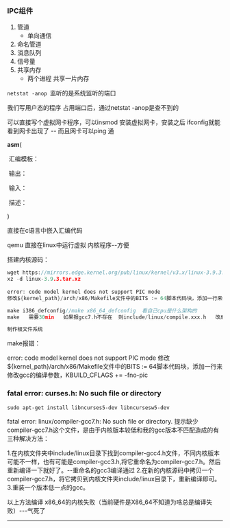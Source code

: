 ### IPC组件

1. 管道
   + 单向通信
2. 命名管道
3. 消息队列
4. 信号量
5. 共享内存
   + 两个进程 共享一片内存



`netstat -anop `监听的是系统监听的端口

我们写用户态的程序 占用端口后，通过netstat -anop是查不到的



可以直接写个虚拟网卡程序，可以insmod 安装虚拟网卡，安装之后 ifconfig就能看到网卡出现了 -- 而且网卡可以ping 通





__asm__(

​	汇编模板：

​	输出：

​	输入：

​	描述：

)

直接在c语言中嵌入汇编代码



qemu 直接在linux中运行虚拟 内核程序--方便



搭建内核源码：

```c
wget https://mirrors.edge.kernel.org/pub/linux/kernel/v3.x/linux-3.9.3.tar.xz  
xz -d linux-3.9.3.tar.xz
    
error: code model kernel does not support PIC mode
修改${kernel_path}/arch/x86/Makefile文件中的BITS := 64脚本代码块，添加一行来修改gcc的编译参数，KBUILD_CFLAGS += -fno-pic

make i386_defconfig//make x86_64_defconfig  看自己cpu是什么架构的
make   需要30min   如果报gcc7.h不存在  则include/linux/compile.xxx.h   改成gcc7.h即可重新编译

制作根文件系统
```

make报错：

error: code model kernel does not support PIC mode
修改${kernel_path}/arch/x86/Makefile文件中的BITS := 64脚本代码块，添加一行来修改gcc的编译参数，KBUILD_CFLAGS += -fno-pic



### fatal error: curses.h: No such file or directory

```
sudo apt-get install libncurses5-dev libncursesw5-dev
```





fatal error: linux/compiler-gcc7.h: No such file or directory.
提示缺少compiler-gcc7.h这个文件，是由于内核版本较低和我的gcc版本不匹配造成的有三种解决方法：

1.在内核文件夹中include/linux目录下找到compiler-gcc4.h文件，不同内核版本可能不一样，也有可能是compiler-gcc3.h,将它重命名为compiler-gcc7.h。然后重新编译一下就好了。--重命名的gcc3编译通过
2.在新的内核源码中拷贝一个compiler-gcc7.h，将它拷贝到内核文件夹include/linux目录下，重新编译即可。
3.重装一个版本低一点的gcc。



以上方法编译 x86_64的内核失败（当前硬件是X86_64不知道为啥总是编译失败）---气死了

----------------------------------------




